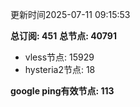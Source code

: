 更新时间2025-07-11 09:15:53

**总订阅: 451**
**总节点: 40791**
- vless节点: 15929
- hysteria2节点: 18

**google ping有效节点: 113**
